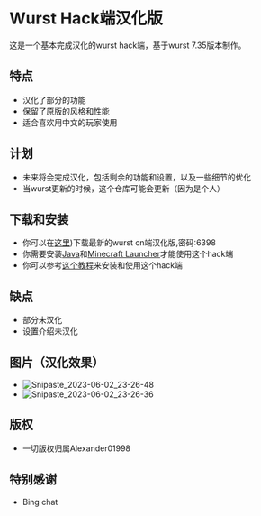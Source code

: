 # Wurst Hack端汉化版

这是一个基本完成汉化的wurst hack端，基于wurst 7.35版本制作。

## 特点

- 汉化了部分的功能
- 保留了原版的风格和性能
- 适合喜欢用中文的玩家使用

## 计划

- 未来将会完成汉化，包括剩余的功能和设置，以及一些细节的优化
- 当wurst更新的时候，这个仓库可能会更新（因为是个人）

## 下载和安装

- 你可以在[这里](https://wwfb.lanzoue.com/b032gu5re))下载最新的wurst cn端汉化版,密码:6398
- 你需要安装[Java](https://www.java.com/)和[Minecraft Launcher](https://www.minecraft.net/)才能使用这个hack端
- 你可以参考[这个教程](https://www.wurstclient.net/tutorials/installation/)来安装和使用这个hack端
## 缺点
- 部分未汉化
- 设置介绍未汉化
## 图片（汉化效果）
- ![Snipaste_2023-06-02_23-26-48](https://github.com/dingzhen-vape/wurst_cn/assets/75886707/4e6f4350-aaf6-410b-88eb-23a221df6090)
- ![Snipaste_2023-06-02_23-26-36](https://github.com/dingzhen-vape/wurst_cn/assets/75886707/08332701-bd9e-40ab-8b60-4623c0835325)

## 版权
- 一切版权归属Alexander01998
## 特别感谢
- Bing chat
